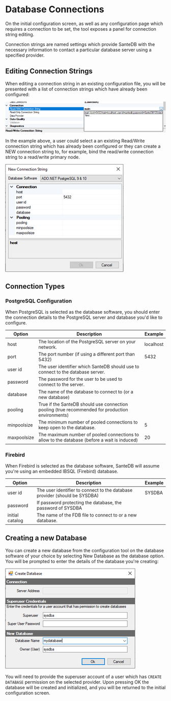 # Database Connections

On the initial configuration screen, as well as any configuration page which requires a connection to be set, the tool exposes a panel for connection string editing.

Connection strings are named settings which provide SanteDB with the necessary information to contact a particular database server using a specified provider.&#x20;

## Editing Connection Strings

When editing a connection string in an existing configuration file, you will be presented with a list of connection strings which have already been configured:

![](<../../../../.gitbook/assets/image (427) (1) (1) (1) (1) (1) (1) (1).png>)

In the example above, a user could select a an existing Read/Write connection string which has already been configured or they can create a NEW connection string to, for example, bind the read/write connection string to a read/write primary node.

![](<../../../../.gitbook/assets/image (426) (1) (1) (1) (1) (1) (1) (1).png>)

## Connection Types

### PostgreSQL Configuration

When PostgreSQL is selected as the database software, you should enter the connection details to the PostgreSQL server and database you'd like to configure.

| Option      | Description                                                                                      | Example   |
| ----------- | ------------------------------------------------------------------------------------------------ | --------- |
| host        | The location of the PostgreSQL server on your network.                                           | localhost |
| port        | The port number (if using a different port than 5432)                                            | 5432      |
| user id     | The user identifier which SanteDB should use to connect to the database server.                  |           |
| password    | The password for the user to be used to connect to the server.                                   |           |
| database    | The name of the database to connect to (or a new database)                                       |           |
| pooling     | True if the SanteDB should use connection pooling (true recommended for production environments) |           |
| minpoolsize | The minimum number of pooled connections to keep open to the database.                           | 5         |
| maxpoolsize | The maximum number of pooled connections to allow to the database (before a wait is induced)     | 20        |

### Firebird

When Firebird is selected as the database software, SanteDB will assume you're using an embedded IBSQL (Firebird) database.

| Option          | Description                                                                | Example |
| --------------- | -------------------------------------------------------------------------- | ------- |
| user id         | The user identifier to connect to the database provider (should be SYSDBA) | SYSDBA  |
| password        | If password protecting the database, the password of SYSDBA                |         |
| initial catalog | The name of the FDB file to connect to or a new database.                  |         |

## Creating a new Database

You can create a new database from the configuration tool on the database software of your choice by selecting New Database as the database option. You will be prompted to enter the details of the database you're creating:

![](<../../../../.gitbook/assets/image (417) (1) (1) (1).png>)

You will need to provide the superuser account of a user which has `CREATE DATABASE` permission on the selected provider. Upon pressing OK the database will be created and initialized, and you will be returned to the initial configuration screen.
